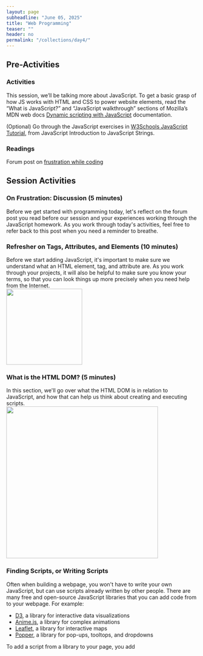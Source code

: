 ```yaml
---
layout: page
subheadline: "June 05, 2025"
title: "Web Programming"
teaser: ""
header: no
permalink: "/collections/day4/"
---
```


## Pre-Activities
### Activities
This session, we’ll be talking more about JavaScript. To get a basic grasp of how JS works with HTML and CSS to power website elements, read the “What is JavaScript?” and “JavaScript walkthrough” sections of Mozilla’s MDN web docs [Dynamic scripting with JavaScript](https://developer.mozilla.org/en-US/docs/Learn_web_development/Core/Scripting) documentation.

(Optional) Go through the JavaScript exercises in [W3Schools JavaScript Tutorial](https://www.w3schools.com/js/js_intro.asp), from JavaScript Introduction to JavaScript Strings.

### Readings
Forum post on [frustration while coding](https://discuss.codecademy.com/t/dealing-with-frustration-while-learning-to-code/512136)

## Session Activities
### On Frustration: Discussion (5 minutes)
Before we get started with programming today, let's reflect on the forum post you read before our session and your experiences working through the JavaScript homework. 
As you work through today's activities, feel free to refer back to this post when you need a reminder to breathe.

### Refresher on Tags, Attributes, and Elements (10 minutes)
Before we start adding JavaScript, it's important to make sure we understand what an HTML element, tag, and attribute are. As you work through your projects, it will also be helpful to make sure you know your terms, so that you can look things up more precisely when you need help from the Internet. <br>
<img src="https://cornell-colab.github.io/2025-SummerDH/images/qr-quizziz.jpg" height=200px>

### What is the HTML DOM? (5 minutes)
In this section, we'll go over what the HTML DOM is in relation to JavaScript, and how that can help us think about creating and executing scripts. <br>
<img src="https://www.tutorialspoint.com/html/images/html_dom.jpg" height="400" style="text-align:center;">

### Finding Scripts, or Writing Scripts
Often when building a webpage, you won't have to write your own JavaScript, but can use scripts already written by other people. There are many free and open-source JavaScript libraries that you can add code from to your webpage. For example:
* [D3](https://d3js.org/), a library for interactive data visualizations
* [Anime.js](https://animejs.com/), a library for complex animations
* [Leaflet](https://leafletjs.com/), a library for interactive maps
* [Popper](https://floating-ui.com/?utm_source=popper.js.org), a library for pop-ups, tooltops, and dropdowns

To add a script from a library to your page, you add <script type='text/javascript' src="SOURCE-LIBRARY-URL"> to the head of your HTML document.

### Adding JavaScript (25 minutes building, 5 minute share-out)
In pairs for the next ten minutes, take the time to write a script for the webpage you built yesterday that will change something in your CSS or HTML. The JS functions can do whatever you want, but it’s worth considering writing a script that may relate to your project. For example, Marijke might want to add a script that plays audio on clicking a piece of text. Nic might want to add a progress tracker of some sort. Brume might want to extract all of the titles of headings into a list. Gorka might want to make an image open up in a new tab on click. See the list below for an example of scripts you might want to considering editing or recreating:
* [Change HTML content](https://www.w3schools.com/js/tryit.asp?filename=tryjs_intro_inner_html)
* [Change CSS](https://www.w3schools.com/js/tryit.asp?filename=tryjs_intro_style)
* [Rainbow background button](https://github.com/kam535/sample-pages/blob/main/rainbow-bg.html)
* [Rainbow words buttons](https://github.com/kam535/sample-pages/blob/main/rainbow.html)
* [Image carousel](https://github.com/kam535/sample-pages/blob/main/birds.html)
* [Play/pause audio on click](https://github.com/kam535/sample-pages/blob/main/honks.html)
  

## References
All programmers, regardless of how long they've been coding, rely on resource lists to help them write and debug their code. Here are a few that you can refer to when you're writing:
* [W3 Schools JavaScript examples](https://www.w3schools.com/js/js_examples.asp)
* [W3 Schools HTML events examples](https://www.w3schools.com/js/js_events_examples.asp)
* [DevDocs](https://devdocs.io/)
* [CSS grid cheat sheet](https://alialaa.github.io/css-grid-cheat-sheet/)
* [JS cheat sheet](https://htmlcheatsheet.com/js/)
* Google searches for your problem that end in "JS Fiddle" or "Stack Overflow" are helpful. 

## Post-Activities
Continue to work on your two scripts from today's session. If you need help, reach out to Kiran or Matt.
(Optional) Keep working through programming exercises in W3 Tutorials.
